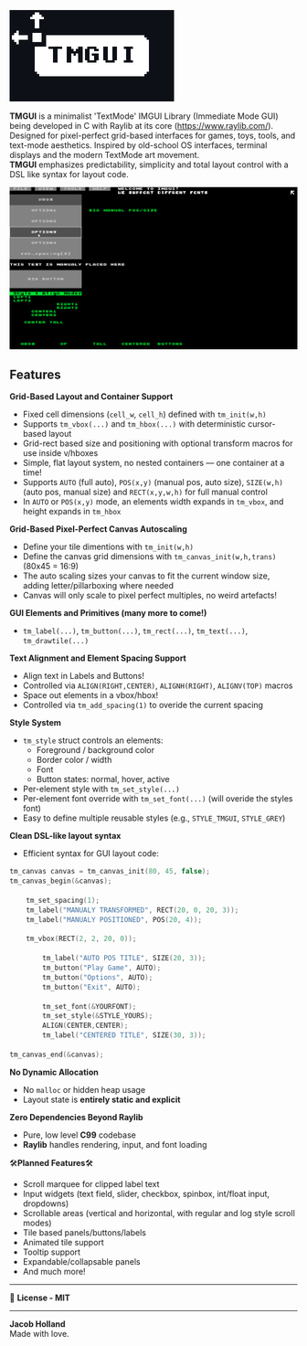 
![TMGUI demo](LOGO.png)

**TMGUI** is a minimalist 'TextMode' IMGUI Library (Immediate Mode GUI) being developed in C with Raylib at its core (https://www.raylib.com/). Designed for pixel-perfect grid-based interfaces for games, toys, tools, and text-mode aesthetics. Inspired by old-school OS interfaces, terminal displays and the modern TextMode art movement.<br> 
**TMGUI** emphasizes predictability, simplicity and total layout control with a DSL like syntax for layout code.

![TMGUI demo](EXAMPLE.gif)

## Features
**Grid-Based Layout and Container Support**  
- Fixed cell dimensions (`cell_w`, `cell_h`) defined with `tm_init(w,h)` 
- Supports `tm_vbox(...)` and `tm_hbox(...)` with deterministic cursor-based layout 
- Grid-rect based size and positioning with optional transform macros for use inside v/hboxes  
- Simple, flat layout system, no nested containers — one container at a time! 
- Supports `AUTO` (full auto), `POS(x,y)` (manual pos, auto size), `SIZE(w,h)` (auto pos, manual size) and `RECT(x,y,w,h)` for full manual control
- In `AUTO` or `POS(x,y)` mode, an elements width expands in `tm_vbox`, and height expands in `tm_hbox`  

**Grid-Based Pixel-Perfect Canvas Autoscaling**
- Define your tile dimentions with `tm_init(w,h)` 
- Define the canvas grid dimensions with `tm_canvas_init(w,h,trans)` (80x45 = 16:9)
- The auto scaling sizes your canvas to fit the current window size, adding letter/pillarboxing where needed
- Canvas will only scale to pixel perfect multiples, no weird artefacts! 

**GUI Elements and Primitives (many more to come!)**  
- `tm_label(...)`, `tm_button(...)`, `tm_rect(...)`, `tm_text(...)`, `tm_drawtile(...)`  

**Text Alignment and Element Spacing Support**
- Align text in Labels and Buttons!  
- Controlled via `ALIGN(RIGHT,CENTER)`, `ALIGNH(RIGHT)`, `ALIGNV(TOP)` macros  
- Space out elements in a vbox/hbox!
- Controlled via `tm_add_spacing(1)` to overide the current spacing  

**Style System**  
- `tm_style` struct controls an elements:
  - Foreground / background color
  - Border color / width
  - Font
  - Button states: normal, hover, active
- Per-element style with `tm_set_style(...)`
- Per-element font override with `tm_set_font(...)` (will overide the styles font)
- Easy to define multiple reusable styles (e.g., `STYLE_TMGUI`, `STYLE_GREY`)

**Clean DSL-like layout syntax**  
- Efficient syntax for GUI layout code:  
  
```c
tm_canvas canvas = tm_canvas_init(80, 45, false);
tm_canvas_begin(&canvas);

	tm_set_spacing(1);
	tm_label("MANUALY TRANSFORMED", RECT(20, 0, 20, 3));
	tm_label("MANUALY POSITIONED", POS(20, 4));

	tm_vbox(RECT(2, 2, 20, 0));

		tm_label("AUTO POS TITLE", SIZE(20, 3));
		tm_button("Play Game", AUTO);
		tm_button("Options", AUTO);
		tm_button("Exit", AUTO);

		tm_set_font(&YOURFONT);
		tm_set_style(&STYLE_YOURS);
		ALIGN(CENTER,CENTER);
		tm_label("CENTERED TITLE", SIZE(30, 3));

tm_canvas_end(&canvas);
```
**No Dynamic Allocation**
- No `malloc` or hidden heap usage
- Layout state is **entirely static and explicit**

**Zero Dependencies Beyond Raylib**
- Pure, low level **C99** codebase
- **Raylib** handles rendering, input, and font loading

🛠️**Planned Features**🛠️

-  Scroll marquee for clipped label text  
-  Input widgets (text field, slider, checkbox, spinbox, int/float input, dropdowns)
-  Scrollable areas (vertical and horizontal, with regular and log style scroll modes)
-  Tile based panels/buttons/labels
-  Animated tile support
-  Tooltip support
-  Expandable/collapsable panels
-  And much more!

---

📄 **License - MIT**

****

**Jacob Holland**  
Made with love.


